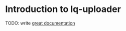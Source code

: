 # Introduction to lq-uploader

TODO: write [great documentation](http://jacobian.org/writing/what-to-write/)
